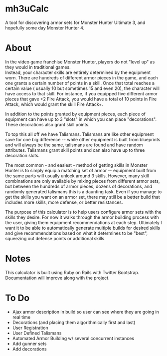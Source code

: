 mh3uCalc
========

A tool for discovering armor sets for Monster Hunter Ultimate 3, and hopefully some day Monster Hunter 4.


About
========
In the video game franchise Monster Hunter, players do not "level up" as they would in traditional games.  
Instead, your character skills are entirely determined by the equipment worn.  There are hundreds of
different armor pieces in the game, and each one grants a certain number of points in a skill.  Once that
total reaches a certain value ( usually 10 but sometimes 15 and even 20), the character will have access to 
that skill.  For instance, if you equipped five different armor pieces that gave +2 Fire Attack, you would
have a total of 10 points in Fire Attack, which would grant the skill Fire Attack+.  

In addition to the points granted by equipment pieces, each piece of equipment can have up to 3 "slots" in
which you can place "decorations".  These decorations also grant skill points.

To top this all off we have Talismans.  Talismans are like other equipment save for one big difference --
while other equipment is built from blueprints and will always be the same, talismans are found and have
random attributes.  Talismans grant skill points and can also have up to three decoration slots.

The most common - and easiest - method of getting skills in Monster Hunter is to simply equip a matching set
of armor -- equipment built from the same parts will usually unlock around 3 skills.  However, many skill
combinations are only available by mixing pieces from different armor sets, but between the hundreds of armor
pieces, dozens of decorations, and randomly generated talismans this is a daunting task.  Even if you 
manage to get the skills you want on an armor set, there may still be a better build that includes more skills,
more defense, or better resistances.

The purpose of this calculator is to help users configure armor sets with the skills they desire.  For now 
it walks through the armor building process with the user, giving them equipment recommendations at each step.
Ultimately I want it to be able to automatically generate multiple builds for desired skills and give
recommendations based on what it determines to be "best", squeezing out defense points or additional skills.

Notes
========
This calculator is built using Ruby on Rails with Twitter Bootstrap.  Documentation will improve along
with the project.


To Do
========
- Ajax armor description in build so user can see where they are going in real time
- Decorations (and placing them algorithmically first and last)
- User Registration
- User Defined Talismans
- Automated Armor Building w/ several concurrent instances
- Add gunner sets
- Add decorations